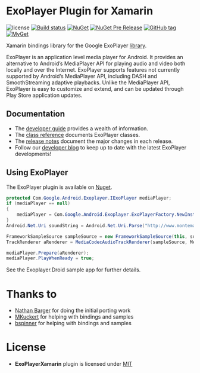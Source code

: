 ExoPlayer Plugin for Xamarin
================

![license](https://img.shields.io/github/license/martijn00/ExoPlayerXamarin.svg)
[![Build status](https://ci.appveyor.com/api/projects/status/r2farwm2837vm86t?svg=true)](https://ci.appveyor.com/project/martijn00/exoplayerxamarin)
[![NuGet](https://img.shields.io/nuget/v/Xam.Plugins.Android.ExoPlayer.svg)](https://www.nuget.org/packages/Xam.Plugins.Android.ExoPlayer/)
[![NuGet Pre Release](https://img.shields.io/nuget/vpre/Xam.Plugins.Android.ExoPlayer.svg)](https://www.nuget.org/packages/Xam.Plugins.Android.ExoPlayer/)
[![GitHub tag](https://img.shields.io/github/tag/martijn00/ExoPlayerXamarin.svg)](https://github.com/martijn00/ExoPlayerXamarin/releases)
[![MyGet](https://img.shields.io/myget/martijn00/ExoPlayerXamarin.svg)](https://www.myget.org/F/martijn00/api/v3/index.json)

Xamarin bindings library for the Google ExoPlayer [library][ExoPlayer].

ExoPlayer is an application level media player for Android. It provides an
alternative to Android’s MediaPlayer API for playing audio and video both
locally and over the Internet. ExoPlayer supports features not currently
supported by Android’s MediaPlayer API, including DASH and SmoothStreaming
adaptive playbacks. Unlike the MediaPlayer API, ExoPlayer is easy to customize
and extend, and can be updated through Play Store application updates.

## Documentation ##

* The [developer guide][] provides a wealth of information.
* The [class reference][] documents ExoPlayer classes.
* The [release notes][] document the major changes in each release.
* Follow our [developer blog][] to keep up to date with the latest ExoPlayer
  developments!

[developer guide]: https://google.github.io/ExoPlayer/guide.html
[class reference]: https://google.github.io/ExoPlayer/doc/reference
[release notes]: https://github.com/google/ExoPlayer/blob/release-v2/RELEASENOTES.md
[developer blog]: https://medium.com/google-exoplayer

## Using ExoPlayer ##

The ExoPlayer plugin is available on [Nuget][Nuget].

```c#
protected Com.Google.Android.Exoplayer.IExoPlayer mediaPlayer;
if (mediaPlayer == null) 
{ 
	mediaPlayer = Com.Google.Android.Exoplayer.ExoPlayerFactory.NewInstance(1);
} 
Android.Net.Uri soundString = Android.Net.Uri.Parse("http://www.montemagno.com/sample.mp3");

FrameworkSampleSource sampleSource = new FrameworkSampleSource(this, soundString, null); 
TrackRenderer aRenderer = MediaCodecAudioTrackRenderer(sampleSource, MediaCodecSelector.Default);

mediaPlayer.Prepare(aRenderer);
mediaPlayer.PlayWhenReady = true;
```

See the Exoplayer.Droid sample app for further details.

Thanks to
=========

- [Nathan Barger][NathanBarger] for doing the initial porting work
- [MKuckert](https://github.com/MKuckert) for helping with bindings and samples
- [bspinner](https://github.com/bspinner) for helping with bindings and samples

License
=======

- **ExoPlayerXamarin** plugin is licensed under [MIT][mit]

[mit]: http://opensource.org/licenses/mit-license
[NathanBarger]: http://forums.xamarin.com/profile/NathanBarger
[ExoPlayer]: https://github.com/google/ExoPlayer
[Nuget]: https://www.nuget.org/packages/Xam.Plugins.Android.ExoPlayer/
[Developer]: http://developer.android.com/guide/topics/media/exoplayer.html
